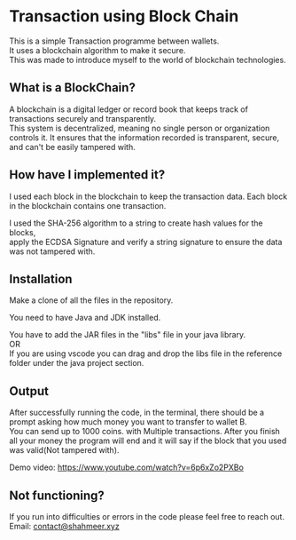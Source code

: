 # Transaction using Block Chain

This is a simple Transaction programme between wallets.<br>
It uses a blockchain algorithm to make it secure.<br>
This was made to introduce myself to the world of blockchain technologies.


## What is a BlockChain?<br>
A blockchain is a digital ledger or record book that keeps track of transactions securely and transparently.<br>
This system is decentralized, meaning no single person or organization controls it. It ensures that the information recorded is transparent, secure, and can't be easily tampered with.


## How have I implemented it?<br>
I used each block in the blockchain to keep the transaction data.
Each block in the blockchain contains one transaction.

I used the SHA-256 algorithm to a string to create hash values for the blocks,<br> 
apply the ECDSA Signature and verify a string signature to ensure the data was not tampered with.<br>

                                                                  
## Installation

Make a clone of all the files in the repository.<br>

You need to have Java and JDK installed.

You have to add the JAR files in the "libs" file in your java library.<br>
OR<br>
If you are using vscode you can drag and drop the libs file in the reference folder under the java project section.

## Output

After successfully running the code, in the terminal, there should be a prompt asking how much money you want to transfer to wallet B.<br>
You can send up to 1000 coins. with Multiple transactions. After you finish all your money the program will end and it will say if the block that you used was valid(Not tampered with).<br>

Demo video: https://www.youtube.com/watch?v=6p6xZo2PXBo

## Not functioning?
If you run into difficulties or errors in the code please feel free to reach out.<br>
Email: contact@shahmeer.xyz
